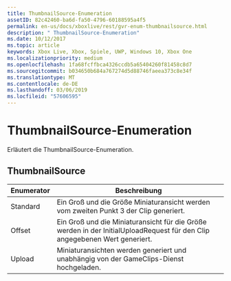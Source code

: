 ```yaml
---
title: ThumbnailSource-Enumeration
assetID: 82c42460-ba6d-fa50-4796-60188595a4f5
permalink: en-us/docs/xboxlive/rest/gvr-enum-thumbnailsource.html
description: " ThumbnailSource-Enumeration"
ms.date: 10/12/2017
ms.topic: article
keywords: Xbox Live, Xbox, Spiele, UWP, Windows 10, Xbox One
ms.localizationpriority: medium
ms.openlocfilehash: 1fa68fcffbca4326ccdb5a65404260f81458c8d7
ms.sourcegitcommit: b034650b684a767274d5d88746faeea373c8e34f
ms.translationtype: MT
ms.contentlocale: de-DE
ms.lasthandoff: 03/06/2019
ms.locfileid: "57606595"
---
```

# <a name="thumbnailsource-enumeration"></a>ThumbnailSource-Enumeration
Erläutert die ThumbnailSource-Enumeration. 
<a id="ID4ER"></a>

 
## <a name="thumbnailsource"></a>ThumbnailSource
 
| <b>Enumerator</b>| <b>Beschreibung</b>| 
| --- | --- | 
| Standard| Ein Groß und die Größe Miniaturansicht werden vom zweiten Punkt 3 der Clip generiert.| 
| Offset| Ein Groß und die Miniaturansicht für die Größe werden in der InitialUploadRequest für den Clip angegebenen Wert generiert.| 
| Upload| Miniaturansichten werden generiert und unabhängig von der GameClips-Dienst hochgeladen.| 
  